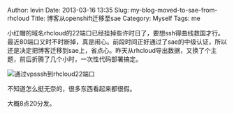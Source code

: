Author: levin
Date: 2013-03-16 13:35
Slug: my-blog-moved-to-sae-from-rhcloud
Title: 博客从openshift迁移至sae
Category: Myself
Tags: me

<!-- more -->

小红帽的域名rhcloud的22端口已经挂掉些许时日了，要想ssh得曲线救国才行。最近80端口又时不时断掉，真是闹心。前段时间正好通过了sae的中级认证，所以还是决定把博客迁移到sae上，省点心。昨天从rhcloud导出数据，又换了个主题，前后折腾了几个小时，一次性代码部署搞定。

![通过vpsssh到rhcloud22端口](/img/rhcloud-shell.png)

不知道怎么挺无奈的，很多东西看起来都很假。

大概8点20分发。
